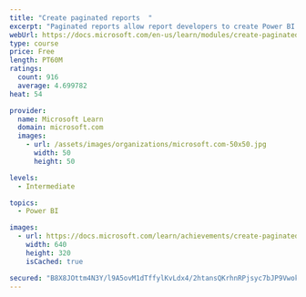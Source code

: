 ```yaml
---
title: "Create paginated reports  "
excerpt: "Paginated reports allow report developers to create Power BI artifacts that have tightly controlled rendering requirements. Paginated reports are ideal for creating sales invoices, receipts, purchase orders, and tabular data. This module will teach you how to create reports, add parameters, and work with tables and charts in paginated reports."
webUrl: https://docs.microsoft.com/en-us/learn/modules/create-paginated-reports-power-bi/
type: course
price: Free
length: PT60M
ratings:
  count: 916
  average: 4.699782
heat: 54

provider:
  name: Microsoft Learn
  domain: microsoft.com
  images:
    - url: /assets/images/organizations/microsoft.com-50x50.jpg
      width: 50
      height: 50

levels:
  - Intermediate

topics:
  - Power BI

images:
  - url: https://docs.microsoft.com/learn/achievements/create-paginated-reports-power-bi-social.png
    width: 640
    height: 320
    isCached: true

secured: "B8X8JOttm4N3Y/l9A5ovM1dTffylKvLdx4/2htansQKrhnRPjsyc7bJP9VwokzjzJxSB7tkXtAJ/Oq3qSbxvmAjFYJqzypYw0dbMEH86KJwGuLXZ+WriuH1GhufAkbNFvMbcrcqdM1bnIIWtPCw8TsNVNxvQsnHRwHucoAt086kowr/mgLRuUJ9yBwrsKL5Idl0258cmuZWkDHF1SqT2K1C04lzUXGrB/Zx+QNir4aeY3jz+ITxwlzkXMkmVcCibiBeXOSbqqpK0tUOhcZf+byz93+ag6v7fDAccRCbqtNUPfI5szGKwGllCJi0WlQkAq3BfbGKi58KaywJELtftcbS7sw2ahzNlgsNpI+v/+z1Ni4bEzSo4PJKl5XMknEJ/GQZf1uosGRQsWLpCo4SlMiElapcawBm/9+lvmN7RkZk=;7pd7Ld60tofuOdvc3Pj2Aw=="
---
```


